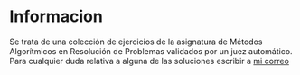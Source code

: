# Informacion
Se trata de una colección de ejercicios de la asignatura de Métodos Algorítmicos en Resolución de Problemas validados por un juez automático.
Para cualquier duda relativa a alguna de las soluciones escribir a [mi correo](jorvil01@ucm.es)
